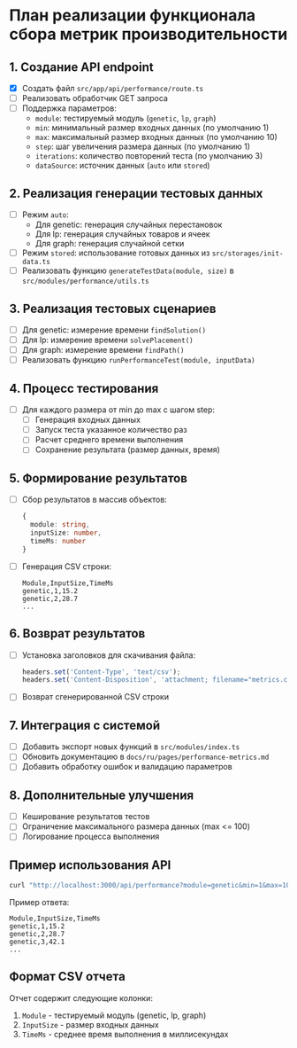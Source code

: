 # План реализации функционала сбора метрик производительности

## 1. Создание API endpoint

- [x] Создать файл `src/app/api/performance/route.ts`
- [ ] Реализовать обработчик GET запроса
- [ ] Поддержка параметров:
  - `module`: тестируемый модуль (`genetic`, `lp`, `graph`)
  - `min`: минимальный размер входных данных (по умолчанию 1)
  - `max`: максимальный размер входных данных (по умолчанию 10)
  - `step`: шаг увеличения размера данных (по умолчанию 1)
  - `iterations`: количество повторений теста (по умолчанию 3)
  - `dataSource`: источник данных (`auto` или `stored`)

## 2. Реализация генерации тестовых данных

- [ ] Режим `auto`:
  - Для genetic: генерация случайных перестановок
  - Для lp: генерация случайных товаров и ячеек
  - Для graph: генерация случайной сетки
- [ ] Режим `stored`: использование готовых данных из `src/storages/init-data.ts`
- [ ] Реализовать функцию `generateTestData(module, size)` в `src/modules/performance/utils.ts`

## 3. Реализация тестовых сценариев

- [ ] Для genetic: измерение времени `findSolution()`
- [ ] Для lp: измерение времени `solvePlacement()`
- [ ] Для graph: измерение времени `findPath()`
- [ ] Реализовать функцию `runPerformanceTest(module, inputData)`

## 4. Процесс тестирования

- [ ] Для каждого размера от min до max с шагом step:
  - [ ] Генерация входных данных
  - [ ] Запуск теста указанное количество раз
  - [ ] Расчет среднего времени выполнения
  - [ ] Сохранение результата (размер данных, время)

## 5. Формирование результатов

- [ ] Сбор результатов в массив объектов:
  ```ts
  {
    module: string,
    inputSize: number,
    timeMs: number
  }
  ```
- [ ] Генерация CSV строки:
  ```
  Module,InputSize,TimeMs
  genetic,1,15.2
  genetic,2,28.7
  ...
  ```

## 6. Возврат результатов

- [ ] Установка заголовков для скачивания файла:
  ```ts
  headers.set('Content-Type', 'text/csv');
  headers.set('Content-Disposition', 'attachment; filename="metrics.csv"');
  ```
- [ ] Возврат сгенерированной CSV строки

## 7. Интеграция с системой

- [ ] Добавить экспорт новых функций в `src/modules/index.ts`
- [ ] Обновить документацию в `docs/ru/pages/performance-metrics.md`
- [ ] Добавить обработку ошибок и валидацию параметров

## 8. Дополнительные улучшения

- [ ] Кеширование результатов тестов
- [ ] Ограничение максимального размера данных (max <= 100)
- [ ] Логирование процесса выполнения

## Пример использования API

```bash
curl "http://localhost:3000/api/performance?module=genetic&min=1&max=10&step=1&iterations=3"
```

Пример ответа:

```csv
Module,InputSize,TimeMs
genetic,1,15.2
genetic,2,28.7
genetic,3,42.1
...
```

## Формат CSV отчета

Отчет содержит следующие колонки:

1. `Module` - тестируемый модуль (genetic, lp, graph)
2. `InputSize` - размер входных данных
3. `TimeMs` - среднее время выполнения в миллисекундах
